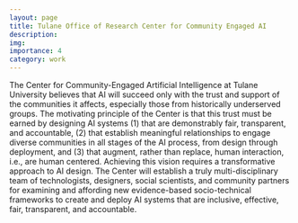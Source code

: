 ```yaml
---
layout: page
title: Tulane Office of Research Center for Community Engaged AI
description: 
img:
importance: 4
category: work
---
```


The Center for Community-Engaged Artificial Intelligence at Tulane University believes that AI will succeed only with the trust and support of the communities it affects, especially those from historically underserved groups. The motivating principle of the Center is that this trust must be earned by designing AI systems (1) that are demonstrably fair, transparent, and accountable, (2) that establish meaningful relationships to engage diverse communities in all stages of the AI process, from design through deployment, and (3) that augment, rather than replace, human interaction, i.e., are human centered. Achieving this vision requires a transformative approach to AI design. The Center will establish a truly multi-disciplinary team of technologists, designers, social scientists, and community partners for examining and affording new evidence-based socio-technical frameworks to create and deploy AI systems that are inclusive, effective, fair, transparent, and accountable.